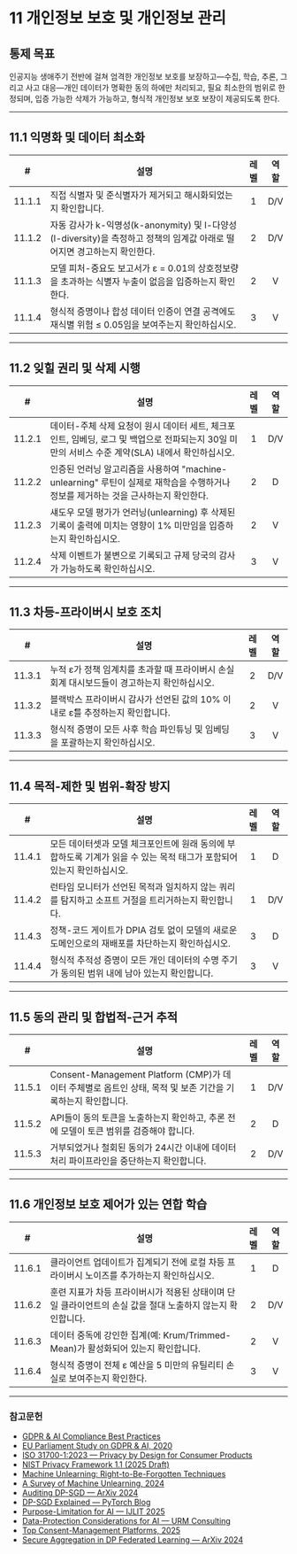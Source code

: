 # 11 개인정보 보호 및 개인정보 관리

## 통제 목표

인공지능 생애주기 전반에 걸쳐 엄격한 개인정보 보호를 보장하고—수집, 학습, 추론, 그리고 사고 대응—개인 데이터가 명확한 동의 하에만 처리되고, 필요 최소한의 범위로 한정되며, 입증 가능한 삭제가 가능하고, 형식적 개인정보 보호 보장이 제공되도록 한다.

---

## 11.1 익명화 및 데이터 최소화

|   #    | 설명                                                                                | 레벨  | 역할  |
| :----: | --------------------------------------------------------------------------------- | :-: | :-: |
| 11.1.1 | 직접 식별자 및 준식별자가 제거되고 해시화되었는지 확인합니다.                                                |  1  | D/V |
| 11.1.2 | 자동 감사가 k-익명성(k-anonymity) 및 l-다양성(l-diversity)을 측정하고 정책의 임계값 아래로 떨어지면 경고하는지 확인한다. |  2  | D/V |
| 11.1.3 | 모델 피처-중요도 보고서가 ε = 0.01의 상호정보량을 초과하는 식별자 누출이 없음을 입증하는지 확인한다.                      |  2  |  V  |
| 11.1.4 | 형식적 증명이나 합성 데이터 인증이 연결 공격에도 재식별 위험 ≤ 0.05임을 보여주는지 확인하십시오.                         |  3  |  V  |

---

## 11.2 잊힐 권리 및 삭제 시행

|   #    | 설명                                                                                      | 레벨  | 역할  |
| :----: | --------------------------------------------------------------------------------------- | :-: | :-: |
| 11.2.1 | 데이터-주체 삭제 요청이 원시 데이터 세트, 체크포인트, 임베딩, 로그 및 백업으로 전파되는지 30일 미만의 서비스 수준 계약(SLA) 내에서 확인하십시오. |  1  | D/V |
| 11.2.2 | 인증된 언러닝 알고리즘을 사용하여 "machine-unlearning" 루틴이 실제로 재학습을 수행하거나 정보를 제거하는 것을 근사하는지 확인한다.      |  2  |  D  |
| 11.2.3 | 섀도우 모델 평가가 언러닝(unlearning) 후 삭제된 기록이 출력에 미치는 영향이 1% 미만임을 입증하는지 확인하십시오.                  |  2  |  V  |
| 11.2.4 | 삭제 이벤트가 불변으로 기록되고 규제 당국의 감사가 가능하도록 확인하십시오.                                              |  3  |  V  |

---

## 11.3 차등-프라이버시 보호 조치

|   #    | 설명                                                   | 레벨  | 역할  |
| :----: | ---------------------------------------------------- | :-: | :-: |
| 11.3.1 | 누적 ε가 정책 임계치를 초과할 때 프라이버시 손실 회계 대시보드들이 경고하는지 확인하십시오. |  2  | D/V |
| 11.3.2 | 블랙박스 프라이버시 감사가 선언된 값의 10% 이내로 ε̂를 추정하는지 확인합니다.       |  2  |  V  |
| 11.3.3 | 형식적 증명이 모든 사후 학습 파인튜닝 및 임베딩을 포괄하는지 확인하십시오.           |  3  |  V  |

---

## 11.4 목적-제한 및 범위-확장 방지

|   #    | 설명                                                                  | 레벨  | 역할  |
| :----: | ------------------------------------------------------------------- | :-: | :-: |
| 11.4.1 | 모든 데이터셋과 모델 체크포인트에 원래 동의에 부합하도록 기계가 읽을 수 있는 목적 태그가 포함되어 있는지 확인하십시오. |  1  |  D  |
| 11.4.2 | 런타임 모니터가 선언된 목적과 일치하지 않는 쿼리를 탐지하고 소프트 거절을 트리거하는지 확인합니다.             |  1  | D/V |
| 11.4.3 | 정책-코드 게이트가 DPIA 검토 없이 모델의 새로운 도메인으로의 재배포를 차단하는지 확인하십시오.             |  3  |  D  |
| 11.4.4 | 형식적 추적성 증명이 모든 개인 데이터의 수명 주기가 동의된 범위 내에 남아 있는지 확인합니다.               |  3  |  V  |

---

## 11.5 동의 관리 및 합법적-근거 추적

|   #    | 설명                                                                           | 레벨  | 역할  |
| :----: | ---------------------------------------------------------------------------- | :-: | :-: |
| 11.5.1 | Consent-Management Platform (CMP)가 데이터 주체별로 옵트인 상태, 목적 및 보존 기간을 기록하는지 확인합니다. |  1  | D/V |
| 11.5.2 | API들이 동의 토큰을 노출하는지 확인하고, 추론 전에 모델이 토큰 범위를 검증해야 합니다.                          |  2  |  D  |
| 11.5.3 | 거부되었거나 철회된 동의가 24시간 이내에 데이터 처리 파이프라인을 중단하는지 확인합니다.                           |  2  | D/V |

---

## 11.6 개인정보 보호 제어가 있는 연합 학습

|   #    | 설명                                                           | 레벨  | 역할  |
| :----: | ------------------------------------------------------------ | :-: | :-: |
| 11.6.1 | 클라이언트 업데이트가 집계되기 전에 로컬 차등 프라이버시 노이즈를 추가하는지 확인하십시오.           |  1  |  D  |
| 11.6.2 | 훈련 지표가 차등 프라이버시가 적용된 상태이며 단일 클라이언트의 손실 값을 절대 노출하지 않는지 확인합니다. |  2  | D/V |
| 11.6.3 | 데이터 중독에 강인한 집계(예: Krum/Trimmed-Mean)가 활성화되어 있는지 확인합니다.       |  2  |  V  |
| 11.6.4 | 형식적 증명이 전체 ε 예산을 5 미만의 유틸리티 손실로 보여주는지 확인한다.                  |  3  |  V  |

---

### 참고문헌

* [GDPR & AI Compliance Best Practices](https://www.exabeam.com/explainers/gdpr-compliance/the-intersection-of-gdpr-and-ai-and-6-compliance-best-practices/)
* [EU Parliament Study on GDPR & AI, 2020](https://www.europarl.europa.eu/RegData/etudes/STUD/2020/641530/EPRS_STU%282020%29641530_EN.pdf)
* [ISO 31700-1:2023 — Privacy by Design for Consumer Products](https://www.iso.org/standard/84977.html)
* [NIST Privacy Framework 1.1 (2025 Draft)](https://www.nist.gov/privacy-framework)
* [Machine Unlearning: Right-to-Be-Forgotten Techniques](https://www.kaggle.com/code/tamlhp/machine-unlearning-the-right-to-be-forgotten)
* [A Survey of Machine Unlearning, 2024](https://arxiv.org/html/2209.02299v6)
* [Auditing DP-SGD — ArXiv 2024](https://arxiv.org/html/2405.14106v4)
* [DP-SGD Explained — PyTorch Blog](https://medium.com/pytorch/differential-privacy-series-part-1-dp-sgd-algorithm-explained-12512c3959a3)
* [Purpose-Limitation for AI — IJLIT 2025](https://academic.oup.com/ijlit/article/doi/10.1093/ijlit/eaaf003/8121663)
* [Data-Protection Considerations for AI — URM Consulting](https://www.urmconsulting.com/blog/data-protection-considerations-for-artificial-intelligence-ai)
* [Top Consent-Management Platforms, 2025](https://www.enzuzo.com/blog/best-consent-management-platforms)
* [Secure Aggregation in DP Federated Learning — ArXiv 2024](https://arxiv.org/abs/2407.19286)

